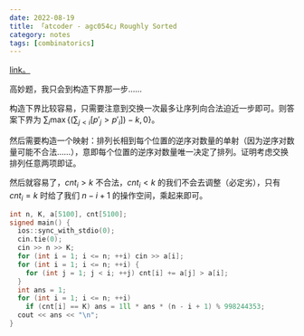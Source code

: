 ```yaml
---
date: 2022-08-19
title: 「atcoder - agc054c」Roughly Sorted
category: notes
tags: [combinatorics]
---
```


[link。](https://atcoder.jp/contests/agc054/tasks/agc054_c)

高妙题，我只会到构造下界那一步……

构造下界比较容易，只需要注意到交换一次最多让序列向合法迫近一步即可。则答案下界为 $\sum_i \max\{\left(\sum_{j < i} [p'_j > p'_i]\right)-k, 0\}$。

然后需要构造一个映射：排列长相到每个位置的逆序对数量的单射（因为逆序对数量可能不合法……），意即每个位置的逆序对数量唯一决定了排列。证明考虑交换排列任意两项即证。

然后就容易了，$cnt_i > k$ 不合法，$cnt_i < k$ 的我们不会去调整（必定劣），只有 $cnt_i = k$ 时给了我们 $n-i+1$ 的操作空间，乘起来即可。

```cpp
int n, K, a[5100], cnt[5100];
signed main() {
  ios::sync_with_stdio(0);
  cin.tie(0);
  cin >> n >> K;
  for (int i = 1; i <= n; ++i) cin >> a[i];
  for (int i = 1; i <= n; ++i) {
    for (int j = 1; j < i; ++j) cnt[i] += a[j] > a[i];
  }
  int ans = 1;
  for (int i = 1; i <= n; ++i)
    if (cnt[i] == K) ans = 1ll * ans * (n - i + 1) % 998244353;
  cout << ans << "\n";
}
```
    